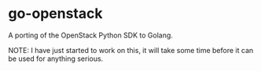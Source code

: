 # go-openstack

A porting of the OpenStack Python SDK to Golang.

NOTE: I have just started to work on this, it will take some time before it can be used for anything serious.
